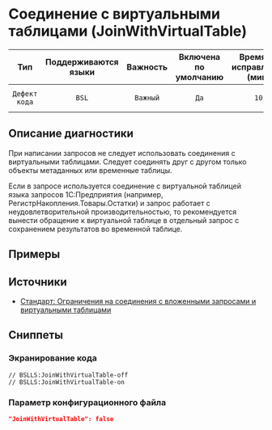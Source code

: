 # Соединение с виртуальными таблицами (JoinWithVirtualTable)

|      Тип      |    Поддерживаются<br>языки    | Важность |    Включена<br>по умолчанию    |    Время на<br>исправление (мин)    |                       Теги                       |
|:-------------:|:-----------------------------:|:--------:|:------------------------------:|:-----------------------------------:|:------------------------------------------------:|
| `Дефект кода` |             `BSL`             | `Важный` |              `Да`              |                `10`                 |       `sql`<br>`standard`<br>`performance`       |

<!-- Блоки выше заполняются автоматически, не трогать -->
## Описание диагностики
<!-- Описание диагностики заполняется вручную. Необходимо понятным языком описать смысл и схему работу -->

При написании запросов не следует использовать соединения с виртуальными таблицами. Следует соединять друг с другом только объекты метаданных или временные таблицы.  

Если в запросе используется соединение с виртуальной таблицей языка запросов 1С:Предприятия (например, РегистрНакопления.Товары.Остатки) и запрос работает с неудовлетворительной производительностью, то рекомендуется вынести обращение к виртуальной таблице в отдельный запрос с сохранением результатов во временной таблице.

## Примеры
<!-- В данном разделе приводятся примеры, на которые диагностика срабатывает, а также можно привести пример, как можно исправить ситуацию -->

## Источники
<!-- Необходимо указывать ссылки на все источники, из которых почерпнута информация для создания диагностики -->
<!-- Примеры источников

* Источник: [Стандарт: Тексты модулей](https://its.1c.ru/db/v8std#content:456:hdoc)
* Полезная информация: [Отказ от использования модальных окон](https://its.1c.ru/db/metod8dev#content:5272:hdoc)
* Источник: [Cognitive complexity, ver. 1.4](https://www.sonarsource.com/docs/CognitiveComplexity.pdf) -->

* [Стандарт: Ограничения на соединения с вложенными запросами и виртуальными таблицами](https://its.1c.ru/db/v8std#content:655:hdoc)

## Сниппеты

<!-- Блоки ниже заполняются автоматически, не трогать -->
### Экранирование кода

```bsl
// BSLLS:JoinWithVirtualTable-off
// BSLLS:JoinWithVirtualTable-on
```

### Параметр конфигурационного файла

```json
"JoinWithVirtualTable": false
```
